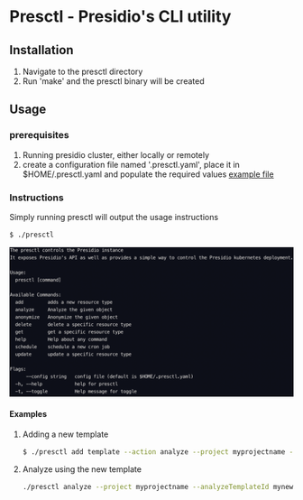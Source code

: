 # Presctl - Presidio's CLI utility

## Installation
1) Navigate to the presctl directory
2) Run 'make' and the presctl binary will be created

## Usage
### prerequisites
1. Running presidio cluster, either locally or remotely
2. create a configuration file named '.presctl.yaml', place it in $HOME/.presctl.yaml and populate the required values [example file](example.presctl.yaml)

### Instructions
Simply running presctl will output the usage instructions
```bash
$ ./presctl
```

![usage output](./docs/images/usage-output.png)

#### Examples

1. Adding a new template 
    ```bash
    $ ./presctl add template --action analyze --project myprojectname --template mynewtemplatename --file template_def.json
    ```

2. Analyze using the new template
    ```bash
    ./presctl analyze --project myprojectname --analyzeTemplateId mynewtemplatename --string "see you tomorrow"
    ```